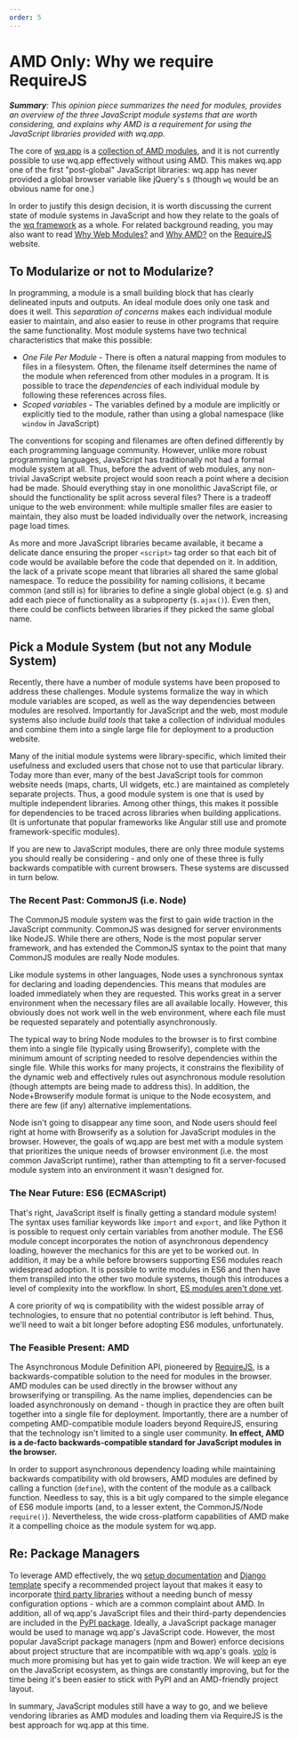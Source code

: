 ```yaml
---
order: 5
---
```


AMD Only: Why we require RequireJS
==================================

_**Summary**: This opinion piece summarizes the need for modules, provides an overview of the three JavaScript module systems that are worth considering, and explains why AMD is a requirement for using the JavaScript libraries provided with wq.app._

The core of [wq.app] is a [collection of AMD modules], and it is not currently possible to use wq.app effectively without using AMD.  This makes wq.app one of the first "post-global" JavaScript libraries: wq.app has never provided a global browser variable like jQuery's `$` (though `wq` would be an obvious name for one.)

In order to justify this design decision, it is worth discussing the current state of module systems in JavaScript and how they relate to the goals of the [wq framework] as a whole.  For related background reading, you may also want to read [Why Web Modules?] and [Why AMD?] on the [RequireJS] website.

## To Modularize or not to Modularize?
In programming, a module is a small building block that has clearly delineated inputs and outputs.  An ideal module does only one task and does it well.  This *separation of concerns* makes each individual module easier to maintain, and also easier to reuse in other programs that require the same functionality.  Most module systems have two technical characteristics that make this possible:

 * *One File Per Module* - There is often a natural mapping from modules to files in a filesystem.  Often, the filename itself determines the name of the module when referenced from other modules in a program.  It is possible to trace the *dependencies* of each individual module by following these references across files.
 * *Scoped variables* - The variables defined by a module are implicitly or explicitly tied to the module, rather than using a global namespace (like `window` in JavaScript)

The conventions for scoping and filenames are often defined differently by each programming language community.  However, unlike more robust programming languages, JavaScript has traditionally not had a formal module system at all.  Thus, before the advent of web modules, any non-trivial JavaScript website project would soon reach a point where a decision had be made.  Should everything stay in one monolithic JavaScript file, or should the functionality be split across several files?  There is a tradeoff unique to the web environment: while multiple smaller files are easier to maintain, they also must be loaded individually over the network, increasing page load times.

As more and more JavaScript libraries became available, it became a delicate dance ensuring the proper `<script>` tag order so that each bit of code would be available before the code that depended on it.  In addition, the lack of a private scope meant that libraries all shared the same global namespace.  To reduce the possibility for naming collisions, it became common (and still is) for libraries to define a single global object (e.g. `$`) and add each piece of functionality as a subproperty (`$.ajax()`).  Even then, there could be conflicts between libraries if they picked the same global name.

## Pick a Module System (but not any Module System)
Recently, there have a number of module systems have been proposed to address these challenges.  Module systems formalize the way in which module variables are scoped, as well as the way dependencies between modules are resolved.  Importantly for JavaScript and the web, most module systems also include *build tools* that take a collection of individual modules and combine them into a single large file for deployment to a production website.

Many of the initial module systems were library-specific, which limited their usefulness and excluded users that chose not to use that particular library.  Today more than ever, many of the best JavaScript tools for common website needs (maps, charts, UI widgets, etc.) are maintained as completely separate projects.  Thus, a good module system is one that is used by multiple independent libraries.  Among other things, this makes it possible for dependencies to be traced across libraries when building applications.  (It is unfortunate that popular frameworks like Angular still use and promote framework-specific modules).

If you are new to JavaScript modules, there are only three module systems you should really be considering - and only one of these three is fully backwards compatible with current browsers.  These systems are discussed in turn below.

### The Recent Past: CommonJS (i.e. Node)
The CommonJS module system was the first to gain wide traction in the JavaScript community.  CommonJS was designed for server environments like NodeJS.  While there are others, Node is the most popular server framework, and has extended the CommonJS syntax to the point that many CommonJS modules are really Node modules.

Like module systems in other languages, Node uses a synchronous syntax for declaring and loading dependencies.  This means that modules are loaded immediately when they are requested.  This works great in a server environment when the necessary files are all available locally.  However, this obviously does not work well in the web environment, where each file must be requested separately and potentially asynchronously.

The typical way to bring Node modules to the browser is to first combine them into a single file (typically using Browserify), complete with the minimum amount of scripting needed to resolve dependencies within the single file.  While this works for many projects, it constrains the flexibility of the dynamic web and effectively rules out asynchronous module resolution (though attempts are being made to address this).  In addition, the Node+Browserify module format is unique to the Node ecosystem, and there are few (if any) alternative implementations.

Node isn't going to disappear any time soon, and Node users should feel right at home with Browserify as a solution for JavaScript modules in the browser.  However, the goals of wq.app are best met with a module system that prioritizes the unique needs of browser environment (i.e. the most common JavaScript runtime), rather than attempting to fit a server-focused module system into an environment it wasn't designed for.

### The Near Future: ES6 (ECMAScript)
That's right, JavaScript itself is finally getting a standard module system!  The syntax uses familiar keywords like `import` and `export`, and like Python it is possible to request only certain variables from another module.  The ES6 module concept incorporates the notion of asynchronous dependency loading, however the mechanics for this are yet to be worked out.  In addition, it may be a while before browsers supporting ES6 modules reach widespread adoption.  It is possible to write modules in ES6 and then have them transpiled into the other two module systems, though this introduces a level of complexity into the workflow.  In short, [ES modules aren't done yet](http://jrburke.com/2015/02/13/how-to-know-when-es-modules-are-done/).

A core priority of wq is compatibility with the widest possible array of technologies, to ensure that no potential contributor is left behind.  Thus, we'll need to wait a bit longer before adopting ES6 modules, unfortunately.

### The Feasible Present: AMD
The Asynchronous Module Definition API, pioneered by [RequireJS], is a backwards-compatible solution to the need for modules in the browser.  AMD modules can be used directly in the browser without any browserifying or transpiling.  As the name implies, dependencies can be loaded asynchronously on demand - though in practice they are often built together into a single file for deployment.  Importantly, there are a number of competing AMD-compatible module loaders beyond RequireJS, ensuring that the technology isn't limited to a single user community.  **In effect, AMD is a de-facto backwards-compatible standard for JavaScript modules in the browser.**

In order to support asynchronous dependency loading while maintaining backwards compatibility with old browsers, AMD modules are defined by calling a function (`define`), with the content of the module as a callback function.  Needless to say, this is a bit ugly compared to the simple elegance of ES6 module imports (and, to a lesser extent, the CommonJS/Node `require()`).  Nevertheless, the wide cross-platform capabilities of AMD make it a compelling choice as the module system for wq.app.

## Re: Package Managers

To leverage AMD effectively, the wq [setup documentation] and [Django template] specify a recommended project layout that makes it easy to incorporate [third party libraries] without a needing bunch of messy configuration options - which are a common complaint about AMD.  In addition, all of wq.app's JavaScript files and their third-party dependencies are included in the [PyPI package].  Ideally, a JavaScript package manager would be used to manage wq.app's JavaScript code.  However, the most popular JavaScript package managers (npm and Bower) enforce decisions about project structure that are incompatible with wq.app's goals.  [volo] is much more promising but has yet to gain wide traction.  We will keep an eye on the JavaScript ecosystem, as things are constantly improving, but for the time being it's been easier to stick with PyPI and an AMD-friendly project layout.

In summary, JavaScript modules still have a way to go, and we believe vendoring libraries as AMD modules and loading them via RequireJS is the best approach for wq.app at this time.

[wq.app]: https://wq.io/wq.app
[wq framework]: https://wq.io
[collection of AMD modules]: https://wq.io/docs/app
[Why Web Modules?]: http://requirejs.org/docs/why.html
[Why AMD?]: http://requirejs.org/docs/whyamd.html
[RequireJS]: http://requirejs.org
[setup documentation]: https://wq.io/docs/setup
[Django template]: https://github.com/wq/wq-django-template
[third party libraries]: https://wq.io/docs/third-party
[PyPI package]: https://pypi.python.org/pypi/wq.app
[volo]: http://volojs.org/
